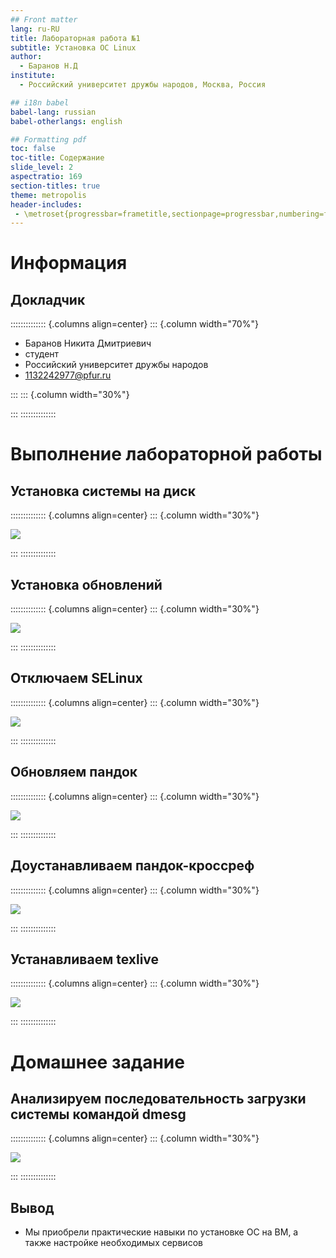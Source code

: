 ```yaml
---
## Front matter
lang: ru-RU
title: Лабораторная работа №1
subtitle: Установка ОС Linux
author:
  - Баранов Н.Д
institute:
  - Российский университет дружбы народов, Москва, Россия

## i18n babel
babel-lang: russian
babel-otherlangs: english

## Formatting pdf
toc: false
toc-title: Содержание
slide_level: 2
aspectratio: 169
section-titles: true
theme: metropolis
header-includes:
 - \metroset{progressbar=frametitle,sectionpage=progressbar,numbering=fraction}
---
```


# Информация

## Докладчик

:::::::::::::: {.columns align=center}
::: {.column width="70%"}

  * Баранов Никита Дмитриевич
  * студент
  * Российский университет дружбы народов
  * [1132242977@pfur.ru](mailto:1132242977@pfur.ru)
  
:::
::: {.column width="30%"}

:::
::::::::::::::

# Выполнение лабораторной работы

## Установка системы на диск

:::::::::::::: {.columns align=center}
::: {.column width="30%"}

![](image/1.jpg)

:::
::::::::::::::

## Установка обновлений

:::::::::::::: {.columns align=center}
::: {.column width="30%"}

![](image/2.jpg)

:::
::::::::::::::


## Отключаем SELinux

:::::::::::::: {.columns align=center}
::: {.column width="30%"}

![](image/3.jpg)

:::
::::::::::::::

## Обновляем пандок

:::::::::::::: {.columns align=center}
::: {.column width="30%"}

![](image/4.jpg)

:::
::::::::::::::

## Доустанавливаем пандок-кроссреф

:::::::::::::: {.columns align=center}
::: {.column width="30%"}

![](image/5.jpg)

:::
::::::::::::::

## Устанавливаем texlive

:::::::::::::: {.columns align=center}
::: {.column width="30%"}

![](image/6.jpg)

:::
::::::::::::::

# Домашнее задание

## Анализируем последовательность загрузки системы командой dmesg

:::::::::::::: {.columns align=center}
::: {.column width="30%"}

![](image/6.jpg)

:::
::::::::::::::

## Вывод

- Мы приобрели практические навыки по установке ОС на ВМ, а также настройке необходимых сервисов

